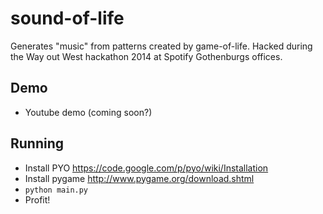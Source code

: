 sound-of-life
=============

Generates "music" from patterns created by game-of-life. Hacked during the Way
out West hackathon 2014 at Spotify Gothenburgs offices.

## Demo

* Youtube demo (coming soon?)

## Running

* Install PYO <https://code.google.com/p/pyo/wiki/Installation>
* Install pygame <http://www.pygame.org/download.shtml>
* `python main.py`
* Profit!
